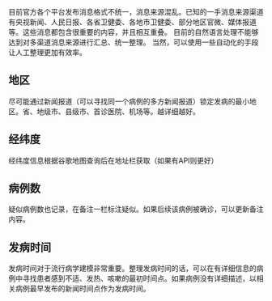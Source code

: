 目前官方各个平台发布消息格式不统一，消息来源混乱。已知的一手消息来源渠道有央视新闻、人民日报、各省卫健委、各地市卫健委、部分地区官微、媒体报道等。这些消息都包含很重要的内容，并且相互重叠。
目前的自然语言处理不能够达到对多渠道消息来源进行汇总、统一整理。
当然，可以使用一些自动化的手段让人工整理更加有效率。
## 地区
尽可能通过新闻报道（可以寻找同一个病例的多方新闻报道）锁定发病的最小地区。省、地级市、县级市、首诊医院、机场等。越详细越好。
## 经纬度
经纬度信息根据谷歌地图查询后在地址栏获取（如果有API则更好）
## 病例数
疑似病例数也记录，在备注一栏标注疑似。如果后续该病例被确诊，可以更新备注内容。
## 发病时间
发病时间对于流行病学建模非常重要。整理发病时间的话，可以在有详细信息的病例中寻找患者感到不适、发热、咳嗽的最初时间点。如果病例没有详细描述，以相关病例最早发布的新闻时间点作为发病时间。

